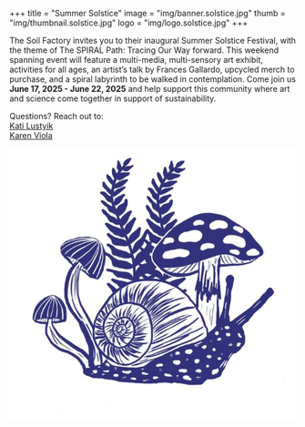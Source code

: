 +++
title = "Summer Solstice"
image = "img/banner.solstice.jpg"
thumb = "img/thumbnail.solstice.jpg"
logo = "img/logo.solstice.jpg"
+++

The Soil Factory invites you to their inaugural Summer Solstice Festival, with the theme of The SPIRAL Path: Tracing Our Way forward. This weekend spanning event will feature a multi-media, multi-sensory art exhibit, activities for all ages, an artist’s talk by Frances Gallardo, upcycled merch to purchase, and a spiral labyrinth to be walked in contemplation. Come join us **June 17, 2025 \- June 22, 2025** and help support this community where art and science come together in support of sustainability.

Questions? Reach out to:  
[Kati Lustyik](mailto:katalin.lustyik@gmail.com)  
[Karen Viola](mailto:kviola@climbingtreedesign.com)

![Project Image](img/projectimage.1solstice.jpg)